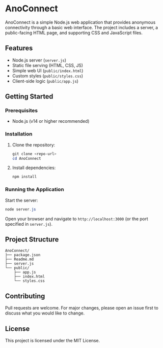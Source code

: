 # AnoConnect

AnoConnect is a simple Node.js web application that provides anonymous connectivity through a basic web interface. The project includes a server, a public-facing HTML page, and supporting CSS and JavaScript files.

## Features
- Node.js server (`server.js`)
- Static file serving (HTML, CSS, JS)
- Simple web UI (`public/index.html`)
- Custom styles (`public/styles.css`)
- Client-side logic (`public/app.js`)

## Getting Started

### Prerequisites
- Node.js (v14 or higher recommended)

### Installation
1. Clone the repository:
   ```powershell
   git clone <repo-url>
   cd AnoConnect
   ```
2. Install dependencies:
   ```powershell
   npm install
   ```

### Running the Application
Start the server:
```powershell
node server.js
```
Open your browser and navigate to `http://localhost:3000` (or the port specified in `server.js`).

## Project Structure
```
AnoConnect/
├── package.json
├── Readme.md
├── server.js
└── public/
    ├── app.js
    ├── index.html
    └── styles.css
```

## Contributing
Pull requests are welcome. For major changes, please open an issue first to discuss what you would like to change.

## License
This project is licensed under the MIT License.
